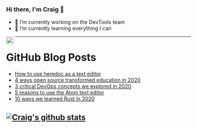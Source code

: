 ### Hi there, I'm Craig 👋

<!--
**CraigTeelFugro/CraigTeelFugro** is a ✨ _special_ ✨ repository because its `README.md` (this file) appears on your GitHub profile.

Here are some ideas to get you started:
-->

- 🔭 I’m currently working on the DevTools team
- 🌱 I’m currently learning everything I can

[<img align="left" alt="Craig Teel | LinkedIn" width="22px" src="https://cdn.jsdelivr.net/npm/simple-icons@v3/icons/linkedin.svg" />][linkedin]

---

# GitHub Blog Posts

<!-- BLOG-POST-LIST:START -->
- [How to use heredoc as a text editor](https://opensource.com/article/20/12/heredoc)
- [4 ways open source transformed education in 2020](https://opensource.com/article/20/12/open-source-education)
- [3 critical DevOps concepts we explored in 2020](https://opensource.com/article/20/12/devops)
- [5 reasons to use the Atom text editor](https://opensource.com/article/20/12/atom)
- [10 ways we learned Rust in 2020](https://opensource.com/article/20/12/rust)
<!-- BLOG-POST-LIST:END -->

## [![Craig's github stats](https://github-readme-stats.vercel.app/api?username=craigteelfugro)](https://github.com/anuraghazra/github-readme-stats)


[linkedin]: https://linkedin.com/in/craig-teel-b8786771
